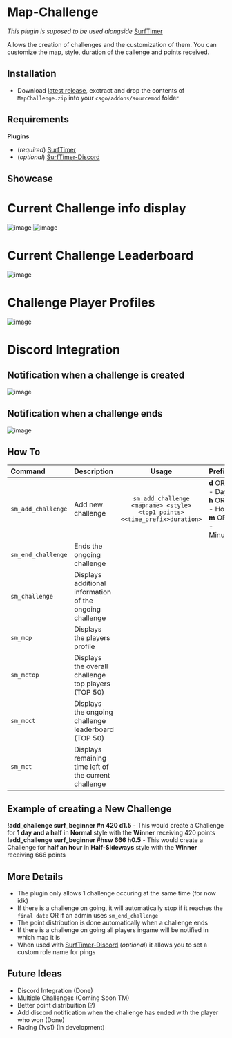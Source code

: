 # Map-Challenge

*This plugin is suposed to be used alongside* [SurfTimer](https://github.com/surftimer/SurfTimer)

Allows the creation of challenges and the customization of them.
You can customize the map, style, duration of the callenge and points received.

## Installation

* Download [latest release](https://github.com/shipyy/Map-Challenge/releases/latest), exctract and drop the contents of `MapChallenge.zip` into your `csgo/addons/sourcemod` folder

## Requirements

**Plugins**
*  (*required*) [SurfTimer](https://github.com/surftimer/SurfTimer)
* (*optional*) [SurfTimer-Discord](https://github.com/surftimer/SurfTimer-discord)

## Showcase
# Current Challenge info display
![image](https://user-images.githubusercontent.com/70631212/180694878-e4dd13df-1167-4d30-b776-e7d54fb3d746.png)
![image](https://user-images.githubusercontent.com/70631212/180694922-88967f02-ece8-49a7-a5e1-ff4891213250.png)

# Current Challenge Leaderboard
![image](https://user-images.githubusercontent.com/70631212/180695169-cec8d76d-6776-4bd2-b226-6df7ccdf4968.png)

# Challenge Player Profiles
![image](https://user-images.githubusercontent.com/70631212/180695226-55b0cba5-9e40-455c-82a6-ccda854fffdb.png)

# Discord Integration 
## Notification when a challenge is created
![image](https://user-images.githubusercontent.com/70631212/180698128-4f3b07bf-f030-413d-ab06-81f10cba349d.png)

## Notification when a challenge ends
![image](https://user-images.githubusercontent.com/70631212/183961337-c9a06953-b6f6-40a9-81fa-8467be4f895b.png)

## How To

Command | Description | Usage | Prefixes
:---|:---|:---:|:---
`sm_add_challenge` | Add new challenge | ```sm_add_challenge <mapname> <style> <top1_points> <<time_prefix>duration>``` | **d** OR **D** - Days **h** OR **h** - Hours **m** OR **m** - Minutes
`sm_end_challenge` | Ends the ongoing challenge |
`sm_challenge` | Displays additional information of the ongoing challenge |
`sm_mcp` | Displays the players profile |
`sm_mctop` | Displays the overall challenge top players (TOP 50) |
`sm_mcct` | Displays the ongoing challenge leaderboard (TOP 50) |
`sm_mct` | Displays remaining time left of the current challenge |

## Example of creating a New Challenge
**!add_challenge surf_beginner #n 420 d1.5** - This would create a Challenge for **1 day and a half** in **Normal** style with the **Winner** receiving 420 points
**!add_challenge surf_beginner #hsw 666 h0.5** - This would create a Challenge for **half an hour** in **Half-Sideways** style with the **Winner** receiving 666 points

## More Details
* The plugin only allows 1 challenge occuring at the same time (for now idk)
* If there is a challenge on going, it will automatically stop if it reaches the `final date` OR if an admin uses `sm_end_challenge`
* The point distribution is done automatically when a challenge ends
* If there is a challenge on going all players ingame will be notified in which map it is
* When used with [SurfTimer-Discord](https://github.com/surftimer/SurfTimer-discord) (*optional*) it allows you to set a custom role name for pings

## Future Ideas
* Discord Integration (Done)
* Multiple Challenges (Coming Soon TM)
* Better point distribuition (?)
* Add discord notification when the challenge has ended with the player who won (Done)
* Racing (1vs1) (In development)

